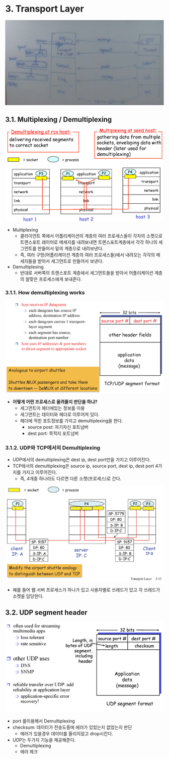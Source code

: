 # 3. Transport Layer

![image-20211205235906411](img/image-20211205235906411.png)

## 3.1. Multiplexing / Demultiplexing 

![image-20211205235951000](img/image-20211205235951000.png)

- Multiplexing 
  - 클라이언트 쪽에서 어플리케이션의 계층의 여러 프로세스들이 각자의 소켓으로 트랜스포트 레이어로 메세지를 내려보내면 트랜스포트계층에서 각각 하나의 세그먼트를 만들어서 밑의 계층으로 내려보낸다.
  - 즉, 여러 구멍(어플리케이션 계층의 여러 프로세스들)에서 내려오는 각각의 메세지들을 받아서 세그먼트로 만들어서 보낸다.
- Demultiplexing 
  - 반대로 서버쪽의 트랜스포트 계층에서 세그먼트들을 받아서 어플리케이션 계층의 알맞은 프로세스에게 보내준다.

### 3.1.1. How demultiplexing works

![image-20211206000914787](img/image-20211206000914787.png)

- **어떻게 어떤 프로세스로 올려줄지 판단을 하냐?**
  - 세그먼트이 헤더에있는 정보를 이용
  - 세그먼트는 데이터와 헤더로 이루어져 있다.
  - 헤더에 적힌 포트정보를 가지고 demultiplexing을 한다.
    - source post: 자기자신 포트넘버
    - dest port: 목적지 포트넘버

### 3.1.2. UDP와 TCP에서의 Demultiplexing

- UDP에서의 demultiplexing은 dest ip, dest port만을 가지고 이루어진다.
- TCP에서의 demultiplexing은 source ip, source port, dest ip, dest port 4가지를 가지고 이루어진다.
  - 즉, 4개중 하나라도 다르면 다른 소켓(프로세스)로 간다.

![image-20211206002709874](img/image-20211206002709874.png)

- 예를 들어 웹 서버 프로세스가 하나가 있고 사용자별로 쓰레드가 있고 각 쓰레드가 소켓을 담당한다.



## 3.2. UDP segment header

![image-20211206003631666](img/image-20211206003631666.png)

- port 를이용해서 Demultiplexing
- checksum: 데이터가 전송도중에 에러가 있었는지 없었는지 판단
  - 에러가 있을경우 데이터를 올리지않고 drop시킨다.
- UDP는 두가지 기능을 제공해준다.
  - Demultiplexing
  - 에러 체크

